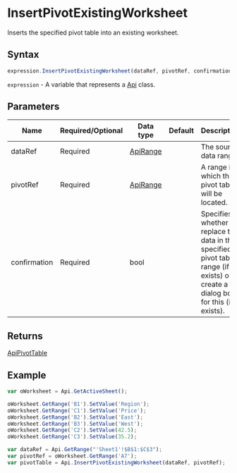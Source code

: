 # InsertPivotExistingWorksheet

Inserts the specified pivot table into an existing worksheet.

## Syntax

```javascript
expression.InsertPivotExistingWorksheet(dataRef, pivotRef, confirmation);
```

`expression` - A variable that represents a [Api](../Api.md) class.

## Parameters

| **Name** | **Required/Optional** | **Data type** | **Default** | **Description** |
| ------------- | ------------- | ------------- | ------------- | ------------- |
| dataRef | Required | [ApiRange](../../ApiRange/ApiRange.md) |  | The source data range. |
| pivotRef | Required | [ApiRange](../../ApiRange/ApiRange.md) |  | A range in which the pivot table will be located. |
| confirmation | Required | bool |  | Specifies whether to replace the data in the specified pivot table range (if it exists) or create a dialog box for this (if it exists). |

## Returns

[ApiPivotTable](../../ApiPivotTable/ApiPivotTable.md)

## Example



```javascript editor-xlsx
var oWorksheet = Api.GetActiveSheet();

oWorksheet.GetRange('B1').SetValue('Region');
oWorksheet.GetRange('C1').SetValue('Price');
oWorksheet.GetRange('B2').SetValue('East');
oWorksheet.GetRange('B3').SetValue('West');
oWorksheet.GetRange('C2').SetValue(42.5);
oWorksheet.GetRange('C3').SetValue(35.2);

var dataRef = Api.GetRange("'Sheet1'!$B$1:$C$3");
var pivotRef = oWorksheet.GetRange('A7');
var pivotTable = Api.InsertPivotExistingWorksheet(dataRef, pivotRef);

```
